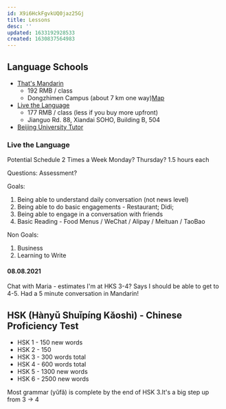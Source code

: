 ```yaml
---
id: X9i6HckFgvkUQ0jaz25Gj
title: Lessons
desc: ''
updated: 1633192928533
created: 1630837564983
---
```



## Language Schools 

- [That's Mandarin](https://www.thatsmandarin.com/1-on-1-courses/?gclid=EAIaIQobChMIppqj4M7n8gIV-Z1LBR0MiAJWEAAYASAAEgLbR_D_BwE)
    - 192 RMB / class
    - Dongzhimen Campus (about 7 km one way)[Map](https://www.google.com.sg/maps/dir/39.8974526,116.4700371/7+Xinzhong+St,+Dongcheng+Qu,+Beijing+Shi,+China,+100006/@39.9147514,116.4484899,14z/data=!4m9!4m8!1m0!1m5!1m1!1s0x35f1acbf42b95cef:0xf31a0c6f564ac14b!2m2!1d116.438497!2d39.938764!3e2)
- [Live the Language](https://ltl-beijing.com/chinese-tutor-beijing/)
    - 177 RMB / class (less if you buy more upfront)
    - Jianguo Rd. 88, Xiandai SOHO, Building B, 504
- [Beijing University Tutor](https://beijing.universitytutor.com/beijing_mandarin-chinese-tutoring)


### Live the Language

Potential Schedule 2 Times a Week 
Monday? Thursday? 1.5 hours each

Questions: Assessment?

Goals:
1. Being able to understand daily conversation (not news level)
2. Being able to do basic engagements - Restaurant; Didi; 
3. Being able to engage in a conversation with friends
4. Basic Reading - Food Menus / WeChat / Alipay / Meituan / TaoBao

Non Goals:
1. Business
2. Learning to Write

#### 08.08.2021 

Chat with Maria - estimates I'm at HKS 3-4? Says I should be able to get to 4-5.  Had a 5 minute conversation in Mandarin!

## HSK (Hànyǔ Shuǐpíng Kǎoshì) - Chinese Proficiency Test

- HSK 1 - 150 new words
- HSK 2 - 150 
- HSK 3 - 300 words total
- HSK 4 - 600 words total 
- HSK 5 - 1300 new words
- HSK 6 - 2500 new words

Most grammar (yǔfǎ) is complete by the end of HSK 3.It's a big step up from 3 -> 4 
